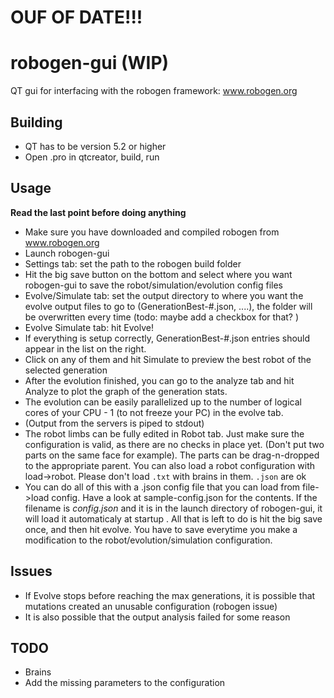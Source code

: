 # OUF OF DATE!!!


# robogen-gui (WIP)
QT gui for interfacing with the robogen framework: www.robogen.org

## Building
- QT has to be version 5.2 or higher
- Open .pro in qtcreator, build, run

## Usage
**Read the last point before doing anything**
- Make sure you have downloaded and compiled robogen from www.robogen.org 
- Launch robogen-gui
- Settings tab: set the path to the robogen build folder
- Hit the big save button on the bottom and select where you want robogen-gui to save the robot/simulation/evolution config files
- Evolve/Simulate tab: set the output directory to where you want the evolve output files to go to (GenerationBest-#.json, ....), the folder will be overwritten every time (todo: maybe add a checkbox for that? )
- Evolve Simulate tab: hit Evolve!
- If everything is setup correctly, GenerationBest-#.json entries should appear in the list on the right.
- Click on any of them and hit Simulate to preview the best robot of the selected generation
- After the evolution finished, you can go to the analyze tab and hit Analyze to plot the graph of the generation stats.
- The evolution can be easily parallelized up to the number of logical cores of your CPU - 1 (to not freeze your PC) in the evolve tab.
- (Output from the servers is piped to stdout)
- The robot limbs can be fully edited in Robot tab. Just make sure the configuration is valid, as there are no checks in place yet. (Don't put two parts on the same face for example). The parts can be drag-n-dropped to the appropriate parent. You can also load a robot configuration with load->robot. Please don't load `.txt` with brains in them. `.json` are ok
- You can do all of this with a .json config file that you can load from file->load config. Have a look at sample-config.json for the contents. If the filename is _config.json_ and it is in the launch directory of robogen-gui, it will load it automaticaly at startup . All that is left to do is hit the big save once, and then hit evolve. You have to save everytime you make a modification to the robot/evolution/simulation configuration.

## Issues
- If Evolve stops before reaching the max generations, it is possible that mutations created an unusable configuration (robogen issue)
- It is also possible that the output analysis failed for some reason

## TODO
- Brains
- Add the missing parameters to the configuration
